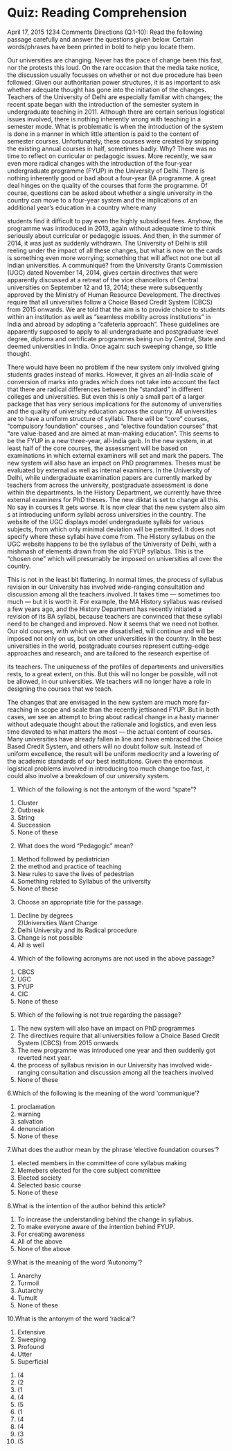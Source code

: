 # Quiz: Reading Comprehension
April 17, 2015 1234 Comments
Directions (Q.1-10): Read the following passage carefully and answer the questions given below. 
Certain words/phrases have been printed in bold to help you locate them.

Our universities are changing. Never has the pace of change been this fast, nor the protests this loud.
On the rare occasion that the media take notice, the discussion usually focusses on whether or not due procedure has been 
followed. Given our authoritarian power structures, it is as important to ask whether adequate thought has gone into the 
initiation of the changes. Teachers of the University of Delhi are especially familiar with changes; the recent spate began 
with the introduction of the semester system in undergraduate teaching in 2011. Although there are certain serious logistical 
issues involved, there is nothing inherently wrong with teaching in a semester mode. What is problematic is when the
introduction of the system is done in a manner in which little attention is paid to the content of semester courses. 
Unfortunately, these courses were created by snipping the existing annual courses in half, sometimes badly. Why? There
was no time to reflect on curricular or pedagogic issues.
More recently, we saw even more radical changes with the introduction of the four-year undergraduate programme (FYUP)
in the University of Delhi. There is nothing inherently good or bad about a four-year BA programme. A great deal hinges
on the quality of the courses that form the programme. Of course, questions can be asked about whether a single university 
in the country can move to a four-year system and the implications of an additional year’s education in a country where many 

students find it difficult to pay even the highly subsidised fees. Anyhow, the programme was introduced in 2013, again 
without adequate time to think seriously about curricular or pedagogic issues. And then, in the summer of 2014, it was 
just as suddenly withdrawn. The University of Delhi is still reeling under the impact of all these changes, but what is
now on the cards is something even more worrying; something that will affect not one but all Indian universities. 
A communiqué? from the University Grants Commission (UGC) dated November 14, 2014, gives certain directives that were 
apparently discussed at a retreat of the vice chancellors of Central universities on September 12 and 13, 2014; these 
were subsequently approved by the Ministry of Human Resource Development. The directives require that all universities 
follow a Choice Based Credit System (CBCS) from 2015 onwards. We are told that the aim is to provide choice to students
within an institution as well as “seamless mobility across institutions” in India and abroad by adopting a “cafeteria
approach”. These guidelines are apparently supposed to apply to all undergraduate and postgraduate level degree, diploma 
and certificate programmes being run by Central, State and deemed universities in India. Once again: such sweeping change, 
so little thought.

There would have been no problem if the new system only involved giving students grades instead of marks. However, it gives 
an all-India scale of conversion of marks into grades which does not take into account the fact that there are radical 
differences between the “standard” in different colleges and universities. But even this is only a small part of a larger 
package that has very serious implications for the autonomy of universities and the quality of university education across
the country.
All universities are to have a uniform structure of syllabi. There will be “core” courses, “compulsory foundation” courses
, 
and “elective foundation courses” that “are value-based and are aimed at man-making education”. This seems to be the FYUP
in a new three-year, all-India garb. In the new system, in at least half of the core courses, the assessment will be based 
on examinations in which external examiners will set and mark the papers. The new system will also have an impact on PhD 
programmes. Theses must be evaluated by external as well as internal examiners. In the University of Delhi, while 
undergraduate examination papers are currently marked by teachers from across the university, postgraduate assessment 
is done within the departments. In the History Department, we currently have three external examiners for PhD theses.
The new diktat is set to change all this. No say in courses It gets worse. It is now clear that the new system also aim
s 
at introducing uniform syllabi across universities in the country. The website of the UGC displays model undergraduate 
syllabi for various subjects, from which only minimal deviation will be permitted. It does not specify where these syllabi 
have come from. The History syllabus on the UGC website happens to be the syllabus of the University of Delhi, with a
mishmash of elements drawn from the old FYUP syllabus. This is the “chosen one” which will presumably be imposed on 
universities all over the country.

This is not in the least bit flattering. In normal times, the process of syllabus revision in our University has 
involved wide-ranging consultation and discussion among all the teachers involved. It takes time — sometimes too much 
— but it is worth it. For example, the MA History syllabus was revised a few years ago, and the History Department has 
recently initiated a revision of its BA syllabi, because teachers are convinced that these syllabi need to be changed
and improved. Now it seems that we need not bother. Our old courses, with which we are dissatisfied, will continue and 
will be imposed not only on us, but on other universities in the country. In the best universities in the world,
postgraduate courses represent cutting-edge approaches and research, and are tailored to the research expertise of 


its teachers. The uniqueness of the profiles of departments and universities rests, to a great extent, on this. But 
this will no longer be possible, will not be allowed, in our universities. We teachers will no longer have a role in 
designing the courses that we teach.

The changes that are envisaged in the new system are much more far-reaching in scope and scale than the recently 
jettisoned FYUP. But in both cases, we see an attempt to bring about radical change in a hasty manner without adequate 
thought about the rationale and logistics, and even less time devoted to what matters the most — the actual content of 
courses. Many universities have already fallen in line and have embraced the Choice Based Credit System, and others will 
no doubt follow suit. Instead of uniform excellence, the result will be uniform mediocrity and a lowering of the academic 
standards of our best institutions. Given the enormous logistical problems involved in introducing too much change too fast,
it could also involve a breakdown of our university system.

1. Which of the following is not the antonym of the word “spate”?
1) Cluster   
2) Outbreak 
3) String    
4) Succession   
5) None of these

2. What does the word “Pedagogic” mean?
1) Method followed by pediatrician  
2) the method and practice of teaching 
3) New rules to save the lives of pedestrian 
4) Something related to Syllabus of the university
5) None of these

3. Choose an appropriate title for the passage.
1) Decline by degrees   
2)Universities Want Change
3) Delhi University and its Radical procedure    
4) Change is not possible   
5) All is well

4. Which of the following acronyms are not used in the above passage?
1) CBCS   
2) UGC 
3) FYUP    
4) CIC   
5) None of these

5. Which of the following is not true regarding the passage?
1) The new system will also have an impact on PhD programmes   
2) The directives require that all universities follow a Choice Based Credit System (CBCS) from 2015 onwards 
3) The new programme was introduced one year and then suddenly got reverted next year.  
4) the process of syllabus revision in our University has involved wide-ranging consultation and discussion among all the teachers involved
5) None of these

6.Which of the following is the meaning of the word ‘communique’?
1) proclamation                                        
2) warning
3) salvation                                                
4) denunciation                                                
5) None of these

7.What does the author mean by the phrase ‘elective foundation courses’?
1) elected members in the committee of core syllabus making
2) Memebers elected for the core subject committee 
3) Elected society                                    
4) Selected basic course                                       
5) None of these

8.What is the intention of the author behind this article?
1) To increase the understanding behind the change in syllabus.
2) To make everyone aware of the intention behind FYUP.
3) For creating awareness
4) All of the above                                   
5) None of the above                                              

9.What is the meaning of the word ‘Autonomy’?
1) Anarchy                                  
2) Turmoil                                 
3) Autarchy                                           
4) Tumult                                            
5) None of these

10.What is the antonym of the word ‘radical’?
1) Extensive                                              
2) Sweeping
3) Profound                                                
4) Utter                                               
5) Superficial



1. (4
2. (2
3. (1
4. (4
5. (5
6. (1
7. (4
8. (4
9. (3
10. (5
